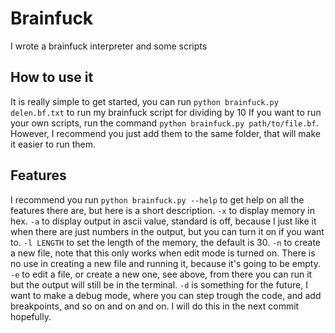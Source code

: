 # Brainfuck
I wrote a brainfuck interpreter and some scripts

## How to use it
It is really simple to get started, you can run `python brainfuck.py delen.bf.txt` to run my brainfuck script for dividing by 10
If you want to run your own scripts, run the command `python brainfuck.py path/to/file.bf`. However, I recommend you just add them to the same folder, that will make it easier to run them.

## Features
I recommend you run `python brainfuck.py --help` to get help on all the features there are, but here is a short description.
`-x` to display memory in hex.
`-a` to display output in ascii value, standard is off, because I just like it when there are just numbers in the output, but you can turn it on if you want to.
`-l LENGTH` to set the length of the memory, the default is 30.
`-n` to create a new file, note that this only works when edit mode is turned on. There is no use in creating a new file and running it, because it's going to be empty.
`-e` to edit a file, or create a new one, see above, from there you can run it but the output will still be in the terminal.
`-d` is something for the future, I want to make a debug mode, where you can step trough the code, and add breakpoints, and so on and on and on. I will do this in the next commit hopefully.
